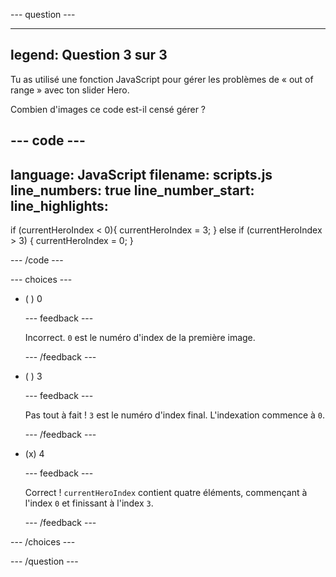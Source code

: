 \--- question ---

---

## legend: Question 3 sur 3

Tu as utilisé une fonction JavaScript pour gérer les problèmes de « out of range » avec ton slider Hero.

Combien d'images ce code est-il censé gérer ?

## --- code ---

language: JavaScript
filename: scripts.js
line_numbers: true
line_number_start:
line_highlights:
-----------------------------------------------------

if (currentHeroIndex < 0){
currentHeroIndex = 3;
} else if (currentHeroIndex > 3) {
currentHeroIndex = 0;
}

\--- /code ---

\--- choices ---

- ( ) 0

  \--- feedback ---

  Incorrect. `0` est le numéro d'index de la première image.

  \--- /feedback ---

- ( ) 3

  \--- feedback ---

  Pas tout à fait ! `3` est le numéro d'index final. L'indexation commence à `0`.

  \--- /feedback ---

- (x) 4

  \--- feedback ---

  Correct ! `currentHeroIndex` contient quatre éléments, commençant à l'index `0` et finissant à l'index `3`.

  \--- /feedback ---

\--- /choices ---

\--- /question ---
